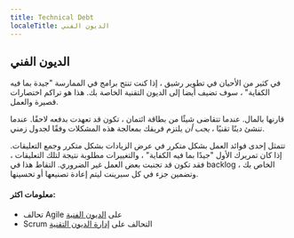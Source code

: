 ```yaml
---
title: Technical Debt
localeTitle: الديون الفني
---
```

## الديون الفني

في كثير من الأحيان في تطوير رشيق ، إذا كنت تنتج برامج في الممارسة "جيدة بما فيه الكفاية" ، سوف تضيف أيضا إلى الديون التقنية الخاصة بك. هذا هو تراكم اختصارات قصيرة والعمل.

قارنها بالمال. عندما تتقاضى شيئًا من بطاقة ائتمان ، تكون قد تعهدت بدفعه لاحقًا. عندما تنشئ دينًا تقنيًا ، _يجب أن_ يلتزم فريقك بمعالجة هذه المشكلات وفقًا لجدول زمني.

تتمثل إحدى فوائد العمل بشكل متكرر في عرض الزيادات بشكل متكرر وجمع التعليقات. إذا كان تمريرك الأول "جيدًا بما فيه الكفاية" ، والتغييرات مطلوبة نتيجة لتلك التعليقات ، فقد تكون قد تجنبت بعض العمل غير الضروري. التقاط هذا في backlog الخاص بك ، وتضمين جزء في كل سبرينت ليتم إعادة تصنيعها أو تحسينها.

#### معلومات اكثر:

*   تحالف Agile على [الديون الفنية](https://www.agilealliance.org/introduction-to-the-technical-debt-concept/)
*   Scrum التحالف على [إدارة الديون التقنية](https://www.scrumalliance.org/community/articles/2013/july/managing-technical-debt)